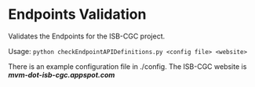 # Endpoints Validation

Validates the Endpoints for the ISB-CGC project.

Usage: `python checkEndpointAPIDefinitions.py <config file> <website>`

There is an example configuration file in ./config.  The ISB-CGC website is _**mvm-dot-isb-cgc.appspot.com**_
